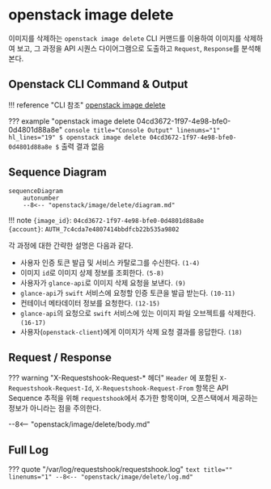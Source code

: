 # openstack image delete

이미지를 삭제하는 `openstack image delete` CLI 커맨드를 이용하여 이미지를 삭제하여 보고, 그 과정을 API 시퀀스 다이어그램으로 도출하고 `Request`, `Response`를 분석해본다.  

## Openstack CLI Command & Output

!!! reference "CLI 참조"
    [openstack image delete](https://docs.openstack.org/python-openstackclient/zed/cli/command-objects/image-v2.html#image-delete)

??? example "openstack image delete 04cd3672-1f97-4e98-bfe0-0d4801d88a8e"
    ``` console title="Console Output" linenums="1" hl_lines="19"
    $ openstack image delete 04cd3672-1f97-4e98-bfe0-0d4801d88a8e
    $
    ```
    출력 결과 없음

## Sequence Diagram

``` mermaid
sequenceDiagram
    autonumber
    --8<-- "openstack/image/delete/diagram.md"
```

!!! note
    `{image_id}`: `04cd3672-1f97-4e98-bfe0-0d4801d88a8e`  
    `{account}`: `AUTH_7c4cda7e4807414bbdfcb22b535a9802`  

각 과정에 대한 간략한 설명은 다음과 같다.   

- 사용자 인증 토큰 발급 및 서비스 카탈로그를 수신한다. `(1-4)`  
- 이미지 `id`로 이미지 상제 정보를 조회한다. `(5-8)`  
- 사용자가 `glance-api`로 이미지 삭제 요청을 보낸다. `(9)`  
- `glance-api`가 `swift` 서비스에 요청할 인증 토큰을 발급 받는다. `(10-11)`
- 컨테이너 메타데이터 정보를 요청한다. `(12-15)`  
- `glance-api`의 요청으로 `swift` 서비스에 있는 이미지 파일 오브젝트를 삭제한다. `(16-17)`
- 사용자(`openstack-client`)에게 이미지가 삭제 요청 결과를 응답한다. `(18)`


## Request / Response

??? warning "X-Requestshook-Request-* 헤더"
    `Header` 에 포함된 `X-Requestshook-Request-Id`, `X-Requestshook-Request-From` 항목은 API Sequence 추적을 위해 `requestshook`에서 추가한 항목이며, 오픈스택에서 제공하는 정보가 아니라는 점을 주의한다.    

--8<-- "openstack/image/delete/body.md"

## Full Log

??? quote "/var/log/requestshook/requestshook.log"
    ``` text title="" linenums="1"
    --8<-- "openstack/image/delete/log.md"
    ```
